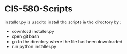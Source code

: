 # CIS-580-Scripts

installer.py is used to install the scripts in the directory by :
- download installer.py
- open git bash
- go to the directory where the file has been downloaded
- run python installer.py <path of the gitHub directory>
